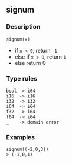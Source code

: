 ## signum

### Description

`signum(x)`

- if `x < 0`, return `-1`
- else if `x > 0`, return `1`
- else return 0

### Type rules

```no-highlight
bool -> i64
i16  -> i16
i32  -> i32
i64  -> i64
f32  -> i64
f64  -> i64
_    -> domain error
```

### Examples

```no-highlight
signum((-2,0,3))
> (-1,0,1)
```
